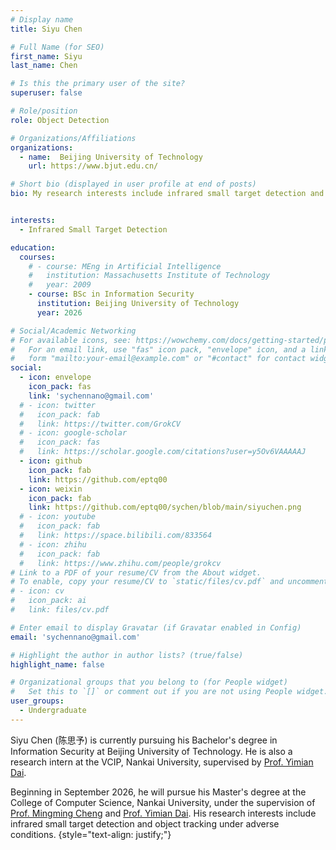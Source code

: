```yaml
---
# Display name
title: Siyu Chen

# Full Name (for SEO)
first_name: Siyu
last_name: Chen

# Is this the primary user of the site?
superuser: false

# Role/position
role: Object Detection

# Organizations/Affiliations
organizations:
  - name:  Beijing University of Technology
    url: https://www.bjut.edu.cn/

# Short bio (displayed in user profile at end of posts)
bio: My research interests include infrared small target detection and object tracking under adverse conditions.


interests:
  - Infrared Small Target Detection

education:
  courses:
    # - course: MEng in Artificial Intelligence
    #   institution: Massachusetts Institute of Technology
    #   year: 2009
    - course: BSc in Information Security
      institution: Beijing University of Technology
      year: 2026

# Social/Academic Networking
# For available icons, see: https://wowchemy.com/docs/getting-started/page-builder/#icons
#   For an email link, use "fas" icon pack, "envelope" icon, and a link in the
#   form "mailto:your-email@example.com" or "#contact" for contact widget.
social:
  - icon: envelope
    icon_pack: fas
    link: 'sychennano@gmail.com'
  # - icon: twitter
  #   icon_pack: fab
  #   link: https://twitter.com/GrokCV
  # - icon: google-scholar
  #   icon_pack: fas
  #   link: https://scholar.google.com/citations?user=y5Ov6VAAAAAJ
  - icon: github
    icon_pack: fab
    link: https://github.com/eptq00
  - icon: weixin
    icon_pack: fab
    link: https://github.com/eptq00/sychen/blob/main/siyuchen.png
  # - icon: youtube
  #   icon_pack: fab
  #   link: https://space.bilibili.com/833564
  # - icon: zhihu
  #   icon_pack: fab
  #   link: https://www.zhihu.com/people/grokcv
# Link to a PDF of your resume/CV from the About widget.
# To enable, copy your resume/CV to `static/files/cv.pdf` and uncomment the lines below.
# - icon: cv
#   icon_pack: ai
#   link: files/cv.pdf

# Enter email to display Gravatar (if Gravatar enabled in Config)
email: 'sychennano@gmail.com'

# Highlight the author in author lists? (true/false)
highlight_name: false

# Organizational groups that you belong to (for People widget)
#   Set this to `[]` or comment out if you are not using People widget.
user_groups:
  - Undergraduate
---
```


Siyu Chen (陈思予) is currently pursuing his Bachelor's degree in Information Security at Beijing University of Technology. He is also a research intern at the VCIP, Nankai University, supervised by [Prof. Yimian Dai](https://grokcv.ai/).

Beginning in September 2026, he will pursue his Master's degree at the College of Computer Science, Nankai University, under the supervision of [Prof. Mingming Cheng](https://mmcheng.net/cmm/) and [Prof. Yimian Dai](https://grokcv.ai/). His research interests include infrared small target detection and object tracking under adverse conditions.
{style="text-align: justify;"}

